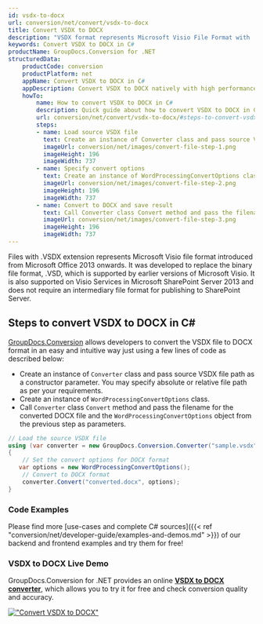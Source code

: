 ```yaml
---
id: vsdx-to-docx
url: conversion/net/convert/vsdx-to-docx
title: Convert VSDX to DOCX
description: "VSDX format represents Microsoft Visio File Format with .vsdx extension. Learn how to convert VSDX to DOCX file programmatically in C# language using GroupDocs.Conversion for .NET library."
keywords: Convert VSDX to DOCX in C#
productName: GroupDocs.Conversion for .NET
structuredData:
    productCode: conversion
    productPlatform: net
    appName: Convert VSDX to DOCX in C#
    appDescription: Convert VSDX to DOCX natively with high performance using C# language and server side GroupDocs.Conversion for .NET APIs, without the use of any software like Microsoft or Open Office.
    howTo:
        name: How to convert VSDX to DOCX in C# 
        description: Quick guide about how to convert VSDX to DOCX in C# with high performance and accuracy.
        url: conversion/net/convert/vsdx-to-docx/#steps-to-convert-vsdx-to-docx-in-c
        steps:
        - name: Load source VSDX file 
          text: Create an instance of Converter class and pass source VSDX file path as a constructor parameter. You may specify absolute or relative file path as per your requirements. 
          imageUrl: conversion/net/images/convert-file-step-1.png
          imageHeight: 196
          imageWidth: 737
        - name: Specify convert options 
          text: Create an instance of WordProcessingConvertOptions class.
          imageUrl: conversion/net/images/convert-file-step-2.png
          imageHeight: 196
          imageWidth: 737
        - name: Convert to DOCX and save result 
          text: Call Converter class Convert method and pass the filename for the converted HTML file and the WordProcessingConvertOptions object from the previous step as parameters.
          imageUrl: conversion/net/images/convert-file-step-3.png
          imageHeight: 196
          imageWidth: 737
---
```


Files with .VSDX extension represents Microsoft Visio file format introduced from Microsoft Office 2013 onwards. It was developed to replace the binary file format, .VSD, which is supported by earlier versions of Microsoft Visio. It is also supported on Visio Services in Microsoft SharePoint Server 2013 and does not require an intermediary file format for publishing to SharePoint Server.

## Steps to convert VSDX to DOCX in C#

[GroupDocs.Conversion](https://products.groupdocs.com/conversion/net) allows developers to convert the VSDX file to DOCX format in an easy and intuitive way just using a few lines of code as described below:

* Create an instance of `Converter` class and pass source VSDX file path as a constructor parameter. You may specify absolute or relative file path as per your requirements. 
* Create an instance of `WordProcessingConvertOptions` class.
* Call `Converter` class `Convert` method and pass the filename for the converted DOCX file and the `WordProcessingConvertOptions` object from the previous step as parameters.

```csharp
// Load the source VSDX file
using (var converter = new GroupDocs.Conversion.Converter("sample.vsdx"))
{
    // Set the convert options for DOCX format
   var options = new WordProcessingConvertOptions();
    // Convert to DOCX format
    converter.Convert("converted.docx", options);
}
```

### Code Examples

Please find more [use-cases and complete C# sources]({{< ref "conversion/net/developer-guide/examples-and-demos.md" >}}) of our backend and frontend examples and try them for free!

### VSDX to DOCX Live Demo

GroupDocs.Conversion for .NET provides an online [**VSDX to DOCX converter**](https://products.groupdocs.app/conversion/vsdx-to-docx), which allows you to try it for free and check conversion quality and accuracy.

[!["Convert VSDX to DOCX"](conversion/net/images/convert-to-docx/convert-vsdx-to-docx.png)](https://products.groupdocs.app/conversion/vsdx-to-docx)
